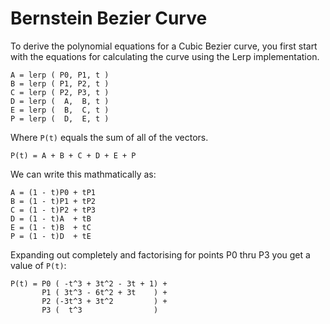 # Bernstein Bezier Curve

To derive the polynomial equations for a Cubic Bezier curve, you first start with the equations for calculating the curve using the Lerp implementation.

```
A = lerp ( P0, P1, t )
B = lerp ( P1, P2, t )
C = lerp ( P2, P3, t )
D = lerp (  A,  B, t )
E = lerp (  B,  C, t )
P = lerp (  D,  E, t )
```
Where `P(t)` equals the sum of all of the vectors.
```
P(t) = A + B + C + D + E + P
```

We can write this mathmatically as:

```
A = (1 - t)P0 + tP1
B = (1 - t)P1 + tP2
C = (1 - t)P2 + tP3
D = (1 - t)A  + tB
E = (1 - t)B  + tC
P = (1 - t)D  + tE
```

Expanding out completely and factorising for points P0 thru P3 you get a value of `P(t)`:

```
P(t) = P0 ( -t^3 + 3t^2 - 3t + 1) +
       P1 ( 3t^3 - 6t^2 + 3t    ) +
       P2 (-3t^3 + 3t^2         ) +
       P3 (  t^3                )
```